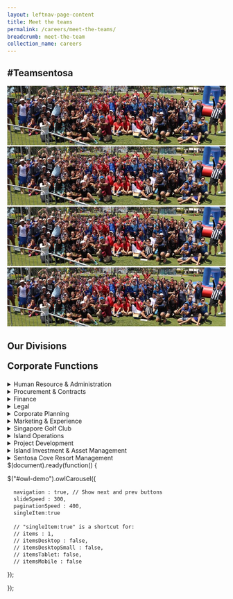 ```yaml
---
layout: leftnav-page-content
title: Meet the teams
permalink: /careers/meet-the-teams/
breadcrumb: meet-the-team
collection_name: careers
---
```

<h2>#Teamsentosa</h2>  
<div class="row">
  <div class="col is-12">
	<figure style="margin: 0;position: relative;">
        <img src="../images/careers/hero-banner.jpg" alt="Team Sentosa"/>
        </figure>
  </div>
</div>

<div id="owl-demo" class="owl-carousel owl-theme">
 
  <div class="item"><img src="../images/careers/hero-banner.jpg" alt="The Last of us"></div>
  <div class="item"><img src="../images/careers/hero-banner.jpg" alt="GTA V"></div>
  <div class="item"><img src="../images/careers/hero-banner.jpg" alt="Mirror Edge"></div>
 
</div>
<h2>Our Divisions</h2>
<p style="font-size: 150%;"><b>Corporate Functions</b></p>
<details>
      <summary>Human Resource & Administration</summary>
    <div class="row">
	<div class="col is-12">
		<figure style="margin:0;">
			<img src="/images/careers/dog.jpg" alt="Human Resource & Administration"/>	
		</figure>
	</div>
</div>
    <p>
      We hire and manage human related matters.
    </p>
</details>
<details>
      <summary>Procurement & Contracts</summary>
    <div class="row">
	<div class="col is-6">
		<figure style="margin:0;">
			<img src="/images/careers/dog.jpg" alt="Procurement & Contracts"/>	
		</figure>
	</div>
	    	<div class="col is-6">
		<figure style="margin:0;">
			<img src="/images/careers/dog.jpg" alt="Procurement & Contracts"/>	
		</figure>
	</div>
</div>
    <p>
      Process matters.
    </p>
</details>
<details>
      <summary>Finance</summary>
    <div class="row">
	<div class="col is-6">
		<figure style="margin:0;">
			<img src="/images/careers/dog.jpg" alt="Finance"/>	
		</figure>
	</div>
	    	<div class="col is-6">
		<figure style="margin:0;">
			<img src="/images/careers/dog.jpg" alt="Finance"/>	
		</figure>
	</div>
</div>
    <p>
      Money matters.
    </p>
</details>
<details>
      <summary>Legal</summary>
    <div class="row">
	<div class="col is-6">
		<figure style="margin:0;">
			<img src="/images/careers/dog.jpg" alt="Legal"/>	
		</figure>
	</div>
	    	<div class="col is-6">
		<figure style="margin:0;">
			<img src="/images/careers/dog.jpg" alt="Legal"/>	
		</figure>
	</div>
</div>
    <p>
      English matters.
    </p>
</details>
<details>
      <summary>Corporate Planning</summary>
    <div class="row">
	<div class="col is-6">
		<figure style="margin:0;">
			<img src="/images/careers/dog.jpg" alt="Corporate Planning"/>	
		</figure>
	</div>
	    	<div class="col is-6">
		<figure style="margin:0;">
			<img src="/images/careers/dog.jpg" alt="Corporate Planning"/>	
		</figure>
	</div>
</div>
    <p>
      Plan first.
    </p>
</details>
<details>
      <summary>Marketing & Experience</summary>
    <div class="row">
	<div class="col is-6">
		<figure style="margin:0;">
			<img src="/images/careers/dog.jpg" alt="Marketing & Experience"/>	
		</figure>
	</div>
	    	<div class="col is-6">
		<figure style="margin:0;">
			<img src="/images/careers/dog.jpg" alt="Marketing & Experience"/>	
		</figure>
	</div>
</div>
    <p>
      Buiness matters.
    </p>
</details>
<details>
      <summary>Singapore Golf Club</summary>
    <div class="row">
	<div class="col is-6">
		<figure style="margin:0;">
			<img src="/images/careers/dog.jpg" alt="Singapore Golf Club"/>	
		</figure>
	</div>
	    	<div class="col is-6">
		<figure style="margin:0;">
			<img src="/images/careers/dog.jpg" alt="Singapore Golf Club"/>	
		</figure>
	</div>
</div>
    <p>
      Golf matters.
    </p>
</details>
<details>
      <summary>Island Operations</summary>
    <div class="row">
	<div class="col is-6">
		<figure style="margin:0;">
			<img src="/images/careers/dog.jpg" alt="Island Operations"/>	
		</figure>
	</div>
	    	<div class="col is-6">
		<figure style="margin:0;">
			<img src="/images/careers/dog.jpg" alt="Island Operations"/>	
		</figure>
	</div>
</div>
    <p>
      island matters.
    </p>
</details>
<details>
      <summary>Project Development</summary>
    <div class="row">
	<div class="col is-6">
		<figure style="margin:0;">
			<img src="/images/careers/dog.jpg" alt="Project Development"/>	
		</figure>
	</div>
	    	<div class="col is-6">
		<figure style="margin:0;">
			<img src="/images/careers/dog.jpg" alt="Project Development"/>	
		</figure>
	</div>
</div>
    <p>
      Project matters.
    </p>
</details>
<details>
      <summary>Island Investment & Asset Management</summary>
    <div class="row">
	<div class="col is-6">
		<figure style="margin:0;">
			<img src="/images/careers/dog.jpg" alt="Island Investment & Asset Management"/>	
		</figure>
	</div>
	    	<div class="col is-6">
		<figure style="margin:0;">
			<img src="/images/careers/dog.jpg" alt="Island Investment & Asset Management"/>	
		</figure>
	</div>
</div>
    <p>
      Investment and asset matters.
    </p>
</details>
<details>
      <summary>Sentosa Cove Resort Management</summary>
    <div class="row">
	<div class="col is-6">
		<figure style="margin:0;">
			<img src="/images/careers/dog.jpg" alt="Sentosa Cove Resort Management"/>	
		</figure>
	</div>
	    <div class="col is-6">
		<figure style="margin:0;">
			<img src="/images/careers/dog.jpg" alt="Sentosa Cove Resort Management"/>	
		</figure>
	</div>
</div>
    <p>
      Cove matters.
    </p>
</details>
$(document).ready(function() {
 
  $("#owl-demo").owlCarousel({
 
      navigation : true, // Show next and prev buttons
      slideSpeed : 300,
      paginationSpeed : 400,
      singleItem:true
 
      // "singleItem:true" is a shortcut for:
      // items : 1, 
      // itemsDesktop : false,
      // itemsDesktopSmall : false,
      // itemsTablet: false,
      // itemsMobile : false
 
  });
 
});
